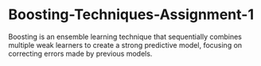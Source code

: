 # Boosting-Techniques-Assignment-1
Boosting is an ensemble learning technique that sequentially combines multiple weak learners to create a strong predictive model, focusing on correcting errors made by previous models.
